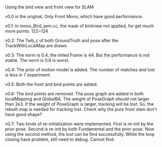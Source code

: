 Using the bird view and front view for SLAM

v0.0 is the original, Only Front Mono, which have good performance.

v0.1:
in mono_Bird_sem.cc, the mask of birdview not applied, for get much more points. 122~124

v0.2:
The Twb_c of both GroundTruth and pose after the TrackWithLocalMap are drawn.

v0.3:
The norm is 0.4, the inited Frame is 44. But the performance is not stable. The norm is 0.6 is worst.

v0.4:
The prior of motion model is added. The number of matches and lost is less in 7 experiment.

v0.5:
Both the front and bird points are added.

v0.6:
The bird points are removed. The pose graph are added in both localMapping and GlobalBA. The weight of PoseGraph should not larger than 2e3.
If the weight of PoseGraph is larger, tracking will be lost. So, the rebuilt map is needed for tracking lost.
Check why the pure front slam don't have good shape?

v0.7:
Two kinds of re-initialization were implemented.
First is re-init by the prior pose.
Second is re-init by both Fundamental and the prior pose.
Now using the second method, the lost can be find successfully.
While the loop closing have problem, still need to debug. Cannot find.